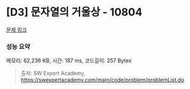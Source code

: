 # [D3] 문자열의 거울상 - 10804 

[문제 링크](https://swexpertacademy.com/main/code/problem/problemDetail.do?contestProbId=AXTC0x16D8EDFASe) 

### 성능 요약

메모리: 62,236 KB, 시간: 187 ms, 코드길이: 257 Bytes



> 출처: SW Expert Academy, https://swexpertacademy.com/main/code/problem/problemList.do